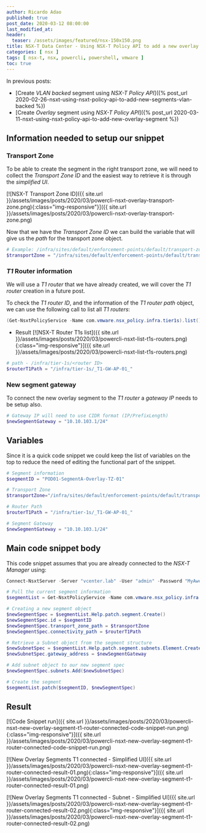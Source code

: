 ```yaml
---
author: Ricardo Adao
published: true
post_date: 2020-03-12 08:00:00  
last_modified_at:
header:
  teaser: /assets/images/featured/nsx-150x150.png
title: NSX-T Data Center - Using NSX-T Policy API to add a new overlay segment connected to a T1 router
categories: [ nsx ]
tags: [ nsx-t, nsx, powercli, powershell, vmware ]
toc: true
---
```

In previous posts:

* [Create _VLAN backed_ segment using _NSX-T Policy API_]({% post_url 2020-02-26-nsxt-using-nsxt-policy-api-to-add-new-segments-vlan-backed %})
* [Create _Overlay_ segment using _NSX-T Policy API_]({% post_url 2020-03-11-nsxt-using-nsxt-policy-api-to-add-new-overlay-segment %})

## Information needed to setup our snippet

### Transport Zone

To be able to create the segment in the right transport zone, we will need to collect the _Transport Zone ID_ and the easiest way to retrieve it is through the _simplified UI_.

[![NSX-T Transport Zone ID]({{ site.url }}/assets/images/posts/2020/03/powercli-nsxt-overlay-transport-zone.png){:class="img-responsive"}]({{ site.url }}/assets/images/posts/2020/03/powercli-nsxt-overlay-transport-zone.png)

Now that we have the _Transport Zone ID_ we can build the variable that will give us the _path_ for the transport zone object.

```powershell
# Example: /infra/sites/default/enforcement-points/default/transport-zones/<transport zone ID>
$transportZone = "/infra/sites/default/enforcement-points/default/transport-zones/ce028afd-c95f-4ed8-8fdb-1ecb06fb4bde"
```

### _T1_ Router information

We will use a _T1 router_ that we have already created, we will cover the _T1 router_ creation in a future post.

To check the _T1 router ID_, and the information of the _T1 router path_ object, we can use the following call to list all _T1 routers_:

```powershell
(Get-NsxtPolicyService -Name com.vmware.nsx_policy.infra.tier1s).list().results | Select display_name, id, parent_path
```

* Result
  [![NSX-T Router T1s list]({{ site.url }}/assets/images/posts/2020/03/powercli-nsxt-list-t1s-routers.png){:class="img-responsive"}]({{ site.url }}/assets/images/posts/2020/03/powercli-nsxt-list-t1s-routers.png)

```powershell
# path - /infra/tier-1s/<router ID>
$routerT1Path = "/infra/tier-1s/_T1-GW-AP-01_"
```

### New segment gateway

To connect the new overlay segment to the _T1 router_ a _gateway IP_ needs to be setup also.

```powershell
# Gateway IP will need to use CIDR format (IP/PrefixLength)
$newSegmentGateway = "10.10.103.1/24"
```

## Variables

Since it is a quick code snippet we could keep the list of variables on the top to reduce the need of editing the functional part of the snippet.

```powershell
# Segment information
$segmentID = "POD01-SegmentA-Overlay-TZ-01"

# Transport Zone
$transportZone="/infra/sites/default/enforcement-points/default/transport-zones/ce028afd-c95f-4ed8-8fdb-1ecb06fb4bde"

# Router Path
$routerT1Path = "/infra/tier-1s/_T1-GW-AP-01_"

# Segment Gateway
$newSegmentGateway = "10.10.103.1/24"
```

## Main code snippet body

This code snippet assumes that you are already connected to the _NSX-T Manager_ using:

```powershell
Connect-NsxtServer -Server "vcenter.lab" -User "admin" -Password "MyAwesomePassword"
```

```powershell
# Pull the current segment information
$segmentList = Get-NsxtPolicyService -Name com.vmware.nsx_policy.infra.segments

# Creating a new segment object
$newSegmentSpec = $segmentList.Help.patch.segment.Create()
$newSegmentSpec.id = $segmentID
$newSegmentSpec.transport_zone_path = $transportZone
$newSegmentSpec.connectivity_path = $routerT1Path

# Retrieve a Subnet object from the segment structure
$newSubnetSpec = $segmentList.Help.patch.segment.subnets.Element.Create()
$newSubnetSpec.gateway_address = $newSegmentGateway

# Add subnet object to our new segment spec
$newSegmentSpec.subnets.Add($newSubnetSpec)

# Create the segment
$segmentList.patch($segmentID, $newSegmentSpec)
```

## Result

[![Code Snippet run]({{ site.url }}/assets/images/posts/2020/03/powercli-nsxt-new-overlay-segment-t1-router-connected-code-snippet-run.png){:class="img-responsive"}]({{ site.url }}/assets/images/posts/2020/03/powercli-nsxt-new-overlay-segment-t1-router-connected-code-snippet-run.png)

[![New Overlay Segments T1 connected - Simplified UI]({{ site.url }}/assets/images/posts/2020/03/powercli-nsxt-new-overlay-segment-t1-router-connected-result-01.png){:class="img-responsive"}]({{ site.url }}/assets/images/posts/2020/03/powercli-nsxt-new-overlay-segment-t1-router-connected-result-01.png)

[![New Overlay Segments T1 connected - Subnet - Simplified UI]({{ site.url }}/assets/images/posts/2020/03/powercli-nsxt-new-overlay-segment-t1-router-connected-result-02.png){:class="img-responsive"}]({{ site.url }}/assets/images/posts/2020/03/powercli-nsxt-new-overlay-segment-t1-router-connected-result-02.png)
